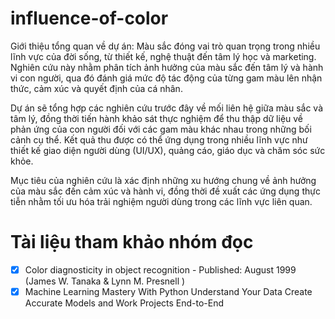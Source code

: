 # influence-of-color
Giới thiệu tổng quan về dự án:
Màu sắc đóng vai trò quan trọng trong nhiều lĩnh vực của đời sống, từ thiết kế, nghệ thuật đến tâm lý học và marketing. Nghiên cứu này nhằm phân tích ảnh hưởng của màu sắc đến tâm lý và hành vi con người, qua đó đánh giá mức độ tác động của từng gam màu lên nhận thức, cảm xúc và quyết định của cá nhân.

Dự án sẽ tổng hợp các nghiên cứu trước đây về mối liên hệ giữa màu sắc và tâm lý, đồng thời tiến hành khảo sát thực nghiệm để thu thập dữ liệu về phản ứng của con người đối với các gam màu khác nhau trong những bối cảnh cụ thể. Kết quả thu được có thể ứng dụng trong nhiều lĩnh vực như thiết kế giao diện người dùng (UI/UX), quảng cáo, giáo dục và chăm sóc sức khỏe.

Mục tiêu của nghiên cứu là xác định những xu hướng chung về ảnh hưởng của màu sắc đến cảm xúc và hành vi, đồng thời đề xuất các ứng dụng thực tiễn nhằm tối ưu hóa trải nghiệm người dùng trong các lĩnh vực liên quan.

# Tài liệu tham khảo nhóm đọc
- [x] Color diagnosticity in object recognition - Published: August 1999 (James W. Tanaka & Lynn M. Presnell )
- [x] Machine Learning Mastery With Python Understand Your Data Create Accurate Models and Work Projects End-to-End
